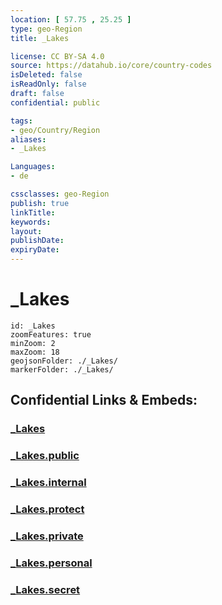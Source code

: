 ```yaml
---
location: [ 57.75 , 25.25 ] 
type: geo-Region
title: _Lakes

license: CC BY-SA 4.0
source: https://datahub.io/core/country-codes
isDeleted: false
isReadOnly: false
draft: false
confidential: public

tags:
- geo/Country/Region
aliases:
- _Lakes

Languages:
- de

cssclasses: geo-Region
publish: true
linkTitle: 
keywords: 
layout: 
publishDate: 
expiryDate: 
---
```


# _Lakes

```leaflet
id: _Lakes
zoomFeatures: true 
minZoom: 2 
maxZoom: 18
geojsonFolder: ./_Lakes/
markerFolder: ./_Lakes/
```


## Confidential Links & Embeds: 

### [_Lakes](/_Standards/Earth/Continent/Europe/Europe~North/Latvia/Counties/Burtnieku/_Lakes.md) 

### [_Lakes.public](/_public/Earth/Continent/Europe/Europe~North/Latvia/Counties/Burtnieku/_Lakes.public.md) 

### [_Lakes.internal](/_internal/Earth/Continent/Europe/Europe~North/Latvia/Counties/Burtnieku/_Lakes.internal.md) 

### [_Lakes.protect](/_protect/Earth/Continent/Europe/Europe~North/Latvia/Counties/Burtnieku/_Lakes.protect.md) 

### [_Lakes.private](/_private/Earth/Continent/Europe/Europe~North/Latvia/Counties/Burtnieku/_Lakes.private.md) 

### [_Lakes.personal](/_personal/Earth/Continent/Europe/Europe~North/Latvia/Counties/Burtnieku/_Lakes.personal.md) 

### [_Lakes.secret](/_secret/Earth/Continent/Europe/Europe~North/Latvia/Counties/Burtnieku/_Lakes.secret.md)

